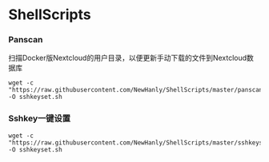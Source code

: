# ShellScripts
### Panscan
扫描Docker版Nextcloud的用户目录，以便更新手动下载的文件到Nextcloud数据库
<pre><code>wget -c "https://raw.githubusercontent.com/NewHanly/ShellScripts/master/panscan.sh" -O sshkeyset.sh</code></pre>
### Sshkey一键设置
<pre><code>wget -c "https://raw.githubusercontent.com/NewHanly/ShellScripts/master/sshkeyset.sh" -O sshkeyset.sh</code></pre>